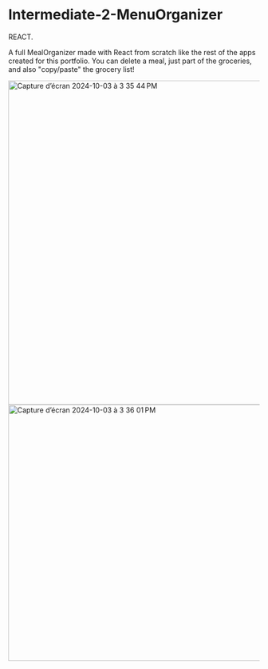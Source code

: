 # Intermediate-2-MenuOrganizer
REACT.

A full MealOrganizer made with React from scratch like the rest of the apps created for this portfolio.
You can delete a meal, just part of the groceries, and also "copy/paste" the grocery list!

<img width="649" alt="Capture d’écran 2024-10-03 à 3 35 44 PM" src="https://github.com/user-attachments/assets/f429d283-7f8e-4a14-baf0-d4faa7f47d18">
<img width="513" alt="Capture d’écran 2024-10-03 à 3 36 01 PM" src="https://github.com/user-attachments/assets/dd02d546-c78e-4a9a-8922-895155b17a86">
